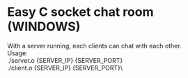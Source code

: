 # Easy C socket chat room (WINDOWS)
With a server running, each clients can chat with each other.\
Usage: \
      ./server.o {SERVER_IP} {SERVER_PORT}\
      ./client.o {SERVER_IP} {SERVER_PORT}\
